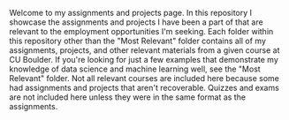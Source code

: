 Welcome to my assignments and projects page. In this repository I showcase the assignments and projects I have been a part of that are relevant to the employment opportunities I'm seeking. Each folder within this repository other than the "Most Relevant" folder contains all of my assignments, projects, and other relevant materials from a given course at CU Boulder. If you're looking for just a few examples that demonstrate my knowledge of data science and machine learning well, see the "Most Relevant" folder. Not all relevant courses are included here because some had assignments and projects that aren't recoverable. Quizzes and exams are not included here unless they were in the same format as the assignments.
